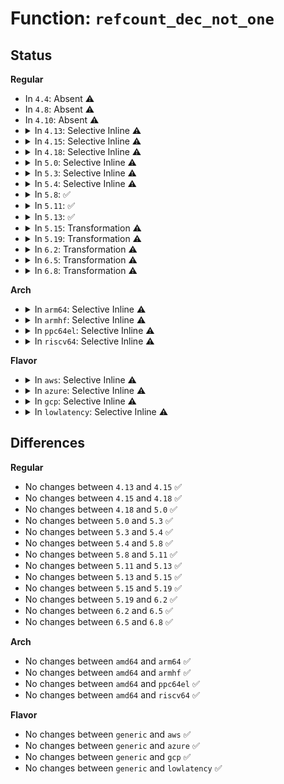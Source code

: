 # Function: <code>refcount_dec_not_one</code>

## Status
<b>Regular</b>
<ul>
<li>
In <code>4.4</code>: Absent ⚠️
</li>
<li>
In <code>4.8</code>: Absent ⚠️
</li>
<li>
In <code>4.10</code>: Absent ⚠️
</li>
<li>
<details>
<summary>In <code>4.13</code>: Selective Inline ⚠️</summary>

```c
bool refcount_dec_not_one(refcount_t *r);
```

**Collision:** Unique Global

**Inline:** Selective

**Transformation:** False

**Instances:**

```
In lib/refcount.c (ffffffff8146c4e0)
Location: lib/refcount.c:267
Inline: True
Direct callers:
  - kernel/cgroup/cgroup.c:cgroup_free
  - kernel/cgroup/cgroup.c:cgroup_migrate_prepare_dst
  - kernel/cgroup/cgroup.c:cgroup_migrate_prepare_dst
  - kernel/cgroup/cgroup.c:cgroup_migrate_prepare_dst
  - kernel/cgroup/namespace.c:copy_cgroup_ns
  - kernel/cgroup/namespace.c:free_cgroup_ns
```
**Symbols:**

```
ffffffff8146c4e0-ffffffff8146c52b: refcount_dec_not_one (STB_GLOBAL)
```
</details>
</li>
<li>
<details>
<summary>In <code>4.15</code>: Selective Inline ⚠️</summary>

```c
bool refcount_dec_not_one(refcount_t *r);
```

**Collision:** Unique Global

**Inline:** Selective

**Transformation:** False

**Instances:**

```
In lib/refcount.c (ffffffff814987e0)
Location: lib/refcount.c:268
Inline: True
Direct callers:
  - kernel/cgroup/cgroup.c:cgroup_free
  - kernel/cgroup/cgroup.c:css_task_iter_end
  - kernel/cgroup/cgroup.c:cgroup_migrate_prepare_dst
  - kernel/cgroup/cgroup.c:cgroup_migrate_prepare_dst
  - kernel/cgroup/cgroup.c:cgroup_migrate_prepare_dst
  - kernel/cgroup/cgroup.c:find_css_set
  - kernel/cgroup/namespace.c:copy_cgroup_ns
  - kernel/cgroup/namespace.c:free_cgroup_ns
```
**Symbols:**

```
ffffffff814987e0-ffffffff8149883b: refcount_dec_not_one (STB_GLOBAL)
```
</details>
</li>
<li>
<details>
<summary>In <code>4.18</code>: Selective Inline ⚠️</summary>

```c
bool refcount_dec_not_one(refcount_t *r);
```

**Collision:** Unique Global

**Inline:** Selective

**Transformation:** False

**Instances:**

```
In lib/refcount.c (ffffffff814cd9d0)
Location: lib/refcount.c:268
Inline: True
Direct callers:
  - kernel/cgroup/cgroup.c:cgroup_free
  - kernel/cgroup/cgroup.c:css_task_iter_end
  - kernel/cgroup/cgroup.c:cgroup_migrate_prepare_dst
  - kernel/cgroup/cgroup.c:cgroup_migrate_prepare_dst
  - kernel/cgroup/cgroup.c:cgroup_migrate_prepare_dst
  - kernel/cgroup/cgroup.c:find_css_set
  - kernel/cgroup/namespace.c:copy_cgroup_ns
  - kernel/cgroup/namespace.c:free_cgroup_ns
```
**Symbols:**

```
ffffffff814cd9d0-ffffffff814cda2b: refcount_dec_not_one (STB_GLOBAL)
```
</details>
</li>
<li>
<details>
<summary>In <code>5.0</code>: Selective Inline ⚠️</summary>

```c
bool refcount_dec_not_one(refcount_t *r);
```

**Collision:** Unique Global

**Inline:** Selective

**Transformation:** False

**Instances:**

```
In lib/refcount.c (ffffffff814e22a0)
Location: lib/refcount.c:267
Inline: True
Direct callers:
  - kernel/cgroup/cgroup.c:cgroup_free
  - kernel/cgroup/cgroup.c:css_task_iter_end
  - kernel/cgroup/cgroup.c:cgroup_migrate_prepare_dst
  - kernel/cgroup/cgroup.c:cgroup_migrate_prepare_dst
  - kernel/cgroup/cgroup.c:cgroup_migrate_prepare_dst
  - kernel/cgroup/cgroup.c:find_css_set
  - kernel/cgroup/namespace.c:copy_cgroup_ns
  - kernel/cgroup/namespace.c:free_cgroup_ns
```
**Symbols:**

```
ffffffff814e22a0-ffffffff814e22fb: refcount_dec_not_one (STB_GLOBAL)
```
</details>
</li>
<li>
<details>
<summary>In <code>5.3</code>: Selective Inline ⚠️</summary>

```c
bool refcount_dec_not_one(refcount_t *r);
```

**Collision:** Unique Global

**Inline:** Selective

**Transformation:** False

**Instances:**

```
In lib/refcount.c (ffffffff8150e130)
Location: lib/refcount.c:275
Inline: True
Direct callers:
  - kernel/cgroup/cgroup.c:cgroup_free
  - kernel/cgroup/cgroup.c:css_task_iter_end
  - kernel/cgroup/cgroup.c:cgroup_migrate_prepare_dst
  - kernel/cgroup/cgroup.c:cgroup_migrate_prepare_dst
  - kernel/cgroup/cgroup.c:cgroup_migrate_prepare_dst
  - kernel/cgroup/cgroup.c:find_css_set
  - kernel/cgroup/namespace.c:copy_cgroup_ns
  - kernel/cgroup/namespace.c:free_cgroup_ns
  - drivers/base/core.c:__device_link_free_srcu
  - drivers/base/power/runtime.c:pm_runtime_put_suppliers
  - drivers/base/power/runtime.c:pm_runtime_clean_up_links
  - drivers/base/power/runtime.c:rpm_put_suppliers
```
**Symbols:**

```
ffffffff8150e130-ffffffff8150e18c: refcount_dec_not_one (STB_GLOBAL)
```
</details>
</li>
<li>
<details>
<summary>In <code>5.4</code>: Selective Inline ⚠️</summary>

```c
bool refcount_dec_not_one(refcount_t *r);
```

**Collision:** Unique Global

**Inline:** Selective

**Transformation:** False

**Instances:**

```
In lib/refcount.c (ffffffff8152bf80)
Location: lib/refcount.c:275
Inline: True
Direct callers:
  - kernel/cgroup/cgroup.c:cgroup_free
  - kernel/cgroup/cgroup.c:css_task_iter_end
  - kernel/cgroup/cgroup.c:cgroup_migrate_prepare_dst
  - kernel/cgroup/cgroup.c:cgroup_migrate_prepare_dst
  - kernel/cgroup/cgroup.c:cgroup_migrate_prepare_dst
  - kernel/cgroup/cgroup.c:find_css_set
  - kernel/cgroup/namespace.c:copy_cgroup_ns
  - kernel/cgroup/namespace.c:free_cgroup_ns
  - drivers/base/core.c:__device_link_free_srcu
  - drivers/base/power/runtime.c:pm_runtime_put_suppliers
  - drivers/base/power/runtime.c:pm_runtime_clean_up_links
  - drivers/base/power/runtime.c:rpm_put_suppliers
```
**Symbols:**

```
ffffffff8152bf80-ffffffff8152bfdc: refcount_dec_not_one (STB_GLOBAL)
```
</details>
</li>
<li>
<details>
<summary>In <code>5.8</code>: ✅</summary>

```c
bool refcount_dec_not_one(refcount_t *r);
```

**Collision:** Unique Global

**Inline:** No

**Transformation:** False

**Instances:**

```
In lib/refcount.c (ffffffff8158f860)
Location: lib/refcount.c:74
Inline: False
Direct callers:
  - kernel/cgroup/cgroup.c:cgroup_free
  - kernel/cgroup/cgroup.c:cgroup_post_fork
  - kernel/cgroup/cgroup.c:cgroup_post_fork
  - kernel/cgroup/cgroup.c:cgroup_css_set_fork
  - kernel/cgroup/cgroup.c:cgroup_css_set_fork
  - kernel/cgroup/cgroup.c:cgroup_css_set_fork
  - kernel/cgroup/cgroup.c:css_task_iter_end
  - kernel/cgroup/cgroup.c:cgroup_migrate_prepare_dst
  - kernel/cgroup/cgroup.c:cgroup_migrate_prepare_dst
  - kernel/cgroup/cgroup.c:cgroup_migrate_prepare_dst
  - kernel/cgroup/cgroup.c:find_css_set
  - kernel/cgroup/namespace.c:copy_cgroup_ns
  - kernel/cgroup/namespace.c:free_cgroup_ns
  - drivers/base/core.c:__device_link_free_srcu
  - drivers/base/power/runtime.c:pm_runtime_put_suppliers
  - drivers/base/power/runtime.c:pm_runtime_clean_up_links
  - drivers/base/power/runtime.c:rpm_put_suppliers
```
**Symbols:**

```
ffffffff8158f860-ffffffff8158f8ad: refcount_dec_not_one (STB_GLOBAL)
```
</details>
</li>
<li>
<details>
<summary>In <code>5.11</code>: ✅</summary>

```c
bool refcount_dec_not_one(refcount_t *r);
```

**Collision:** Unique Global

**Inline:** No

**Transformation:** False

**Instances:**

```
In lib/refcount.c (ffffffff815ac390)
Location: lib/refcount.c:74
Inline: False
Direct callers:
  - kernel/cgroup/cgroup.c:cgroup_free
  - kernel/cgroup/cgroup.c:cgroup_post_fork
  - kernel/cgroup/cgroup.c:cgroup_post_fork
  - kernel/cgroup/cgroup.c:cgroup_css_set_fork
  - kernel/cgroup/cgroup.c:cgroup_css_set_fork
  - kernel/cgroup/cgroup.c:cgroup_css_set_fork
  - kernel/cgroup/cgroup.c:css_task_iter_end
  - kernel/cgroup/cgroup.c:cgroup_migrate_prepare_dst
  - kernel/cgroup/cgroup.c:cgroup_migrate_prepare_dst
  - kernel/cgroup/cgroup.c:cgroup_migrate_prepare_dst
  - kernel/cgroup/cgroup.c:find_css_set
  - kernel/cgroup/namespace.c:copy_cgroup_ns
  - kernel/cgroup/namespace.c:free_cgroup_ns
  - drivers/acpi/thermal.c:acpi_thermal_check_fn
  - drivers/base/core.c:__device_link_free_srcu
  - drivers/base/power/runtime.c:pm_runtime_drop_link
  - drivers/base/power/runtime.c:pm_runtime_put_suppliers
  - drivers/base/power/runtime.c:__rpm_put_suppliers
  - drivers/base/power/runtime.c:__rpm_put_suppliers
```
**Symbols:**

```
ffffffff815ac390-ffffffff815ac3dd: refcount_dec_not_one (STB_GLOBAL)
```
</details>
</li>
<li>
<details>
<summary>In <code>5.13</code>: ✅</summary>

```c
bool refcount_dec_not_one(refcount_t *r);
```

**Collision:** Unique Global

**Inline:** No

**Transformation:** False

**Instances:**

```
In lib/refcount.c (ffffffff815b7060)
Location: lib/refcount.c:74
Inline: False
Direct callers:
  - kernel/cgroup/cgroup.c:cgroup_free
  - kernel/cgroup/cgroup.c:cgroup_post_fork
  - kernel/cgroup/cgroup.c:cgroup_post_fork
  - kernel/cgroup/cgroup.c:cgroup_css_set_fork
  - kernel/cgroup/cgroup.c:cgroup_css_set_fork
  - kernel/cgroup/cgroup.c:cgroup_css_set_fork
  - kernel/cgroup/cgroup.c:css_task_iter_end
  - kernel/cgroup/cgroup.c:cgroup_migrate_prepare_dst
  - kernel/cgroup/cgroup.c:cgroup_migrate_prepare_dst
  - kernel/cgroup/cgroup.c:cgroup_migrate_prepare_dst
  - kernel/cgroup/cgroup.c:find_css_set
  - kernel/cgroup/namespace.c:copy_cgroup_ns
  - kernel/cgroup/namespace.c:free_cgroup_ns
  - drivers/acpi/thermal.c:acpi_thermal_check_fn
  - drivers/base/core.c:device_link_release_fn
  - drivers/base/power/runtime.c:pm_runtime_drop_link
  - drivers/base/power/runtime.c:pm_runtime_put_suppliers
  - drivers/base/power/runtime.c:__rpm_put_suppliers
  - drivers/base/power/runtime.c:__rpm_put_suppliers
```
**Symbols:**

```
ffffffff815b7060-ffffffff815b70ad: refcount_dec_not_one (STB_GLOBAL)
```
</details>
</li>
<li>
<details>
<summary>In <code>5.15</code>: Transformation ⚠️</summary>

```c
bool refcount_dec_not_one(refcount_t *r);
```

**Collision:** Unique Global

**Inline:** No

**Transformation:** True

**Instances:**

```
In lib/refcount.c (0)
Location: lib/refcount.c:74
Inline: False
Direct callers:
  - kernel/cgroup/cgroup.c:cgroup_free
  - kernel/cgroup/cgroup.c:cgroup_post_fork
  - kernel/cgroup/cgroup.c:cgroup_post_fork
  - kernel/cgroup/cgroup.c:cgroup_css_set_fork
  - kernel/cgroup/cgroup.c:cgroup_css_set_fork
  - kernel/cgroup/cgroup.c:cgroup_css_set_fork
  - kernel/cgroup/cgroup.c:css_task_iter_end
  - kernel/cgroup/cgroup.c:cgroup_migrate_prepare_dst
  - kernel/cgroup/cgroup.c:cgroup_migrate_prepare_dst
  - kernel/cgroup/cgroup.c:cgroup_migrate_prepare_dst
  - kernel/cgroup/cgroup.c:find_css_set
  - kernel/cgroup/namespace.c:copy_cgroup_ns
  - kernel/cgroup/namespace.c:free_cgroup_ns
  - drivers/acpi/thermal.c:acpi_thermal_check_fn
  - drivers/base/power/runtime.c:pm_runtime_put_suppliers
  - drivers/base/power/runtime.c:pm_runtime_release_supplier
  - drivers/base/power/runtime.c:pm_runtime_release_supplier
```
**Symbols:**

```
ffffffff81cdadce-ffffffff81cdade2: refcount_dec_not_one.cold (STB_LOCAL)
ffffffff8161d670-ffffffff8161d6d5: refcount_dec_not_one (STB_GLOBAL)
```
</details>
</li>
<li>
<details>
<summary>In <code>5.19</code>: Transformation ⚠️</summary>

```c
bool refcount_dec_not_one(refcount_t *r);
```

**Collision:** Unique Global

**Inline:** No

**Transformation:** True

**Instances:**

```
In lib/refcount.c (0)
Location: lib/refcount.c:74
Inline: False
Direct callers:
  - kernel/cgroup/cgroup.c:cgroup_free
  - kernel/cgroup/cgroup.c:cgroup_post_fork
  - kernel/cgroup/cgroup.c:cgroup_post_fork
  - kernel/cgroup/cgroup.c:cgroup_css_set_fork
  - kernel/cgroup/cgroup.c:cgroup_css_set_fork
  - kernel/cgroup/cgroup.c:cgroup_css_set_fork
  - kernel/cgroup/cgroup.c:css_task_iter_end
  - kernel/cgroup/cgroup.c:cgroup_migrate_prepare_dst
  - kernel/cgroup/cgroup.c:cgroup_migrate_prepare_dst
  - kernel/cgroup/cgroup.c:cgroup_migrate_prepare_dst
  - kernel/cgroup/cgroup.c:find_css_set
  - kernel/cgroup/namespace.c:copy_cgroup_ns
  - kernel/cgroup/namespace.c:free_cgroup_ns
  - lib/refcount.c:refcount_dec_and_lock_irqsave
  - lib/refcount.c:refcount_dec_and_lock
  - lib/refcount.c:refcount_dec_and_mutex_lock
  - drivers/acpi/thermal.c:acpi_thermal_check_fn
  - drivers/base/power/runtime.c:__rpm_put_suppliers
```
**Symbols:**

```
ffffffff81e9368a-ffffffff81e9369e: refcount_dec_not_one.cold (STB_LOCAL)
ffffffff816eb160-ffffffff816eb1de: refcount_dec_not_one (STB_GLOBAL)
```
</details>
</li>
<li>
<details>
<summary>In <code>6.2</code>: Transformation ⚠️</summary>

```c
bool refcount_dec_not_one(refcount_t *r);
```

**Collision:** Unique Global

**Inline:** No

**Transformation:** True

**Instances:**

```
In lib/refcount.c (0)
Location: lib/refcount.c:74
Inline: False
Direct callers:
  - kernel/cgroup/cgroup.c:cgroup_free
  - kernel/cgroup/cgroup.c:cgroup_post_fork
  - kernel/cgroup/cgroup.c:cgroup_post_fork
  - kernel/cgroup/cgroup.c:cgroup_css_set_fork
  - kernel/cgroup/cgroup.c:cgroup_css_set_fork
  - kernel/cgroup/cgroup.c:cgroup_css_set_fork
  - kernel/cgroup/cgroup.c:css_task_iter_end
  - kernel/cgroup/cgroup.c:cgroup_migrate_prepare_dst
  - kernel/cgroup/cgroup.c:cgroup_migrate_prepare_dst
  - kernel/cgroup/cgroup.c:cgroup_migrate_prepare_dst
  - kernel/cgroup/cgroup.c:find_css_set
  - kernel/cgroup/namespace.c:copy_cgroup_ns
  - kernel/cgroup/namespace.c:free_cgroup_ns
  - lib/refcount.c:refcount_dec_and_lock_irqsave
  - lib/refcount.c:refcount_dec_and_lock
  - lib/refcount.c:refcount_dec_and_mutex_lock
  - drivers/acpi/thermal.c:acpi_thermal_check_fn
  - drivers/base/power/runtime.c:__rpm_put_suppliers
```
**Symbols:**

```
ffffffff82078852-ffffffff82078866: refcount_dec_not_one.cold (STB_LOCAL)
ffffffff817db7e0-ffffffff817db85e: refcount_dec_not_one (STB_GLOBAL)
```
</details>
</li>
<li>
<details>
<summary>In <code>6.5</code>: Transformation ⚠️</summary>

```c
bool refcount_dec_not_one(refcount_t *r);
```

**Collision:** Unique Global

**Inline:** No

**Transformation:** True

**Instances:**

```
In lib/refcount.c (0)
Location: lib/refcount.c:74
Inline: False
Direct callers:
  - kernel/cgroup/cgroup.c:cgroup_free
  - kernel/cgroup/cgroup.c:cgroup_post_fork
  - kernel/cgroup/cgroup.c:cgroup_post_fork
  - kernel/cgroup/cgroup.c:cgroup_css_set_put_fork
  - kernel/cgroup/cgroup.c:cgroup_css_set_fork
  - kernel/cgroup/cgroup.c:cgroup_css_set_fork
  - kernel/cgroup/cgroup.c:cgroup_css_set_fork
  - kernel/cgroup/cgroup.c:css_task_iter_end
  - kernel/cgroup/cgroup.c:cgroup_migrate_prepare_dst
  - kernel/cgroup/cgroup.c:cgroup_migrate_prepare_dst
  - kernel/cgroup/cgroup.c:cgroup_migrate_prepare_dst
  - kernel/cgroup/cgroup.c:find_css_set
  - kernel/cgroup/namespace.c:copy_cgroup_ns
  - kernel/cgroup/namespace.c:free_cgroup_ns
  - lib/refcount.c:refcount_dec_and_lock_irqsave
  - lib/refcount.c:refcount_dec_and_lock
  - lib/refcount.c:refcount_dec_and_mutex_lock
  - drivers/acpi/thermal.c:acpi_thermal_check_fn
  - drivers/base/power/runtime.c:__rpm_put_suppliers
  - drivers/base/power/runtime.c:__rpm_put_suppliers
```
**Symbols:**

```
ffffffff820f8dfd-ffffffff820f8e11: refcount_dec_not_one.cold (STB_LOCAL)
ffffffff8181aa50-ffffffff8181aace: refcount_dec_not_one (STB_GLOBAL)
```
</details>
</li>
<li>
<details>
<summary>In <code>6.8</code>: Transformation ⚠️</summary>

```c
bool refcount_dec_not_one(refcount_t *r);
```

**Collision:** Unique Global

**Inline:** No

**Transformation:** True

**Instances:**

```
In lib/refcount.c (0)
Location: lib/refcount.c:74
Inline: False
Direct callers:
  - kernel/cgroup/cgroup.c:cgroup_free
  - kernel/cgroup/cgroup.c:cgroup_post_fork
  - kernel/cgroup/cgroup.c:cgroup_post_fork
  - kernel/cgroup/cgroup.c:cgroup_css_set_put_fork
  - kernel/cgroup/cgroup.c:cgroup_css_set_fork
  - kernel/cgroup/cgroup.c:cgroup_css_set_fork
  - kernel/cgroup/cgroup.c:cgroup_css_set_fork
  - kernel/cgroup/cgroup.c:css_task_iter_end
  - kernel/cgroup/cgroup.c:cgroup_migrate_prepare_dst
  - kernel/cgroup/cgroup.c:cgroup_migrate_prepare_dst
  - kernel/cgroup/cgroup.c:cgroup_migrate_prepare_dst
  - kernel/cgroup/cgroup.c:find_css_set
  - kernel/cgroup/namespace.c:copy_cgroup_ns
  - kernel/cgroup/namespace.c:free_cgroup_ns
  - lib/refcount.c:refcount_dec_and_lock_irqsave
  - lib/refcount.c:refcount_dec_and_lock
  - lib/refcount.c:refcount_dec_and_mutex_lock
  - drivers/acpi/thermal.c:acpi_thermal_check_fn
  - drivers/base/power/runtime.c:__rpm_put_suppliers
  - drivers/base/power/runtime.c:__rpm_put_suppliers
```
**Symbols:**

```
ffffffff821d691e-ffffffff821d6932: refcount_dec_not_one.cold (STB_LOCAL)
ffffffff8185fdd0-ffffffff8185fe4e: refcount_dec_not_one (STB_GLOBAL)
```
</details>
</li>
</ul>
<b>Arch</b>
<ul>
<li>
<details>
<summary>In <code>arm64</code>: Selective Inline ⚠️</summary>

```c
bool refcount_dec_not_one(refcount_t *r);
```

**Collision:** Unique Global

**Inline:** Selective

**Transformation:** False

**Instances:**

```
In lib/refcount.c (ffff8000106377b8)
Location: lib/refcount.c:275
Inline: True
Direct callers:
  - kernel/cgroup/cgroup.c:cgroup_free
  - kernel/cgroup/cgroup.c:css_task_iter_end
  - kernel/cgroup/cgroup.c:cgroup_migrate_prepare_dst
  - kernel/cgroup/cgroup.c:cgroup_migrate_prepare_dst
  - kernel/cgroup/cgroup.c:cgroup_migrate_prepare_dst
  - kernel/cgroup/namespace.c:copy_cgroup_ns
  - kernel/cgroup/namespace.c:free_cgroup_ns
  - drivers/base/core.c:__device_link_free_srcu
  - drivers/base/power/runtime.c:pm_runtime_put_suppliers
  - drivers/base/power/runtime.c:pm_runtime_clean_up_links
  - drivers/base/power/runtime.c:rpm_put_suppliers
```
**Symbols:**

```
ffff8000106377b8-ffff800010637868: refcount_dec_not_one (STB_GLOBAL)
```
</details>
</li>
<li>
<details>
<summary>In <code>armhf</code>: Selective Inline ⚠️</summary>

```c
bool refcount_dec_not_one(refcount_t *r);
```

**Collision:** Unique Global

**Inline:** Selective

**Transformation:** False

**Instances:**

```
In lib/refcount.c (c07dd798)
Location: lib/refcount.c:275
Inline: True
Direct callers:
  - kernel/cgroup/cgroup.c:cgroup_free
  - kernel/cgroup/cgroup.c:css_task_iter_end
  - kernel/cgroup/cgroup.c:cgroup_migrate_prepare_dst
  - kernel/cgroup/cgroup.c:cgroup_migrate_prepare_dst
  - kernel/cgroup/cgroup.c:cgroup_migrate_prepare_dst
  - kernel/cgroup/cgroup.c:find_css_set
  - kernel/cgroup/namespace.c:copy_cgroup_ns
  - kernel/cgroup/namespace.c:free_cgroup_ns
  - drivers/base/core.c:__device_link_free_srcu
  - drivers/base/power/runtime.c:pm_runtime_put_suppliers
  - drivers/base/power/runtime.c:pm_runtime_clean_up_links
  - drivers/base/power/runtime.c:rpm_put_suppliers
```
**Symbols:**

```
c07dd798-c07dd850: refcount_dec_not_one (STB_GLOBAL)
```
</details>
</li>
<li>
<details>
<summary>In <code>ppc64el</code>: Selective Inline ⚠️</summary>

```c
bool refcount_dec_not_one(refcount_t *r);
```

**Collision:** Unique Global

**Inline:** Selective

**Transformation:** False

**Instances:**

```
In lib/refcount.c (c0000000007ddc30)
Location: lib/refcount.c:275
Inline: True
Direct callers:
  - kernel/cgroup/cgroup.c:cgroup_free
  - kernel/cgroup/cgroup.c:css_task_iter_end
  - kernel/cgroup/cgroup.c:cgroup_migrate_prepare_dst
  - kernel/cgroup/cgroup.c:cgroup_migrate_prepare_dst
  - kernel/cgroup/cgroup.c:cgroup_migrate_prepare_dst
  - kernel/cgroup/cgroup.c:find_css_set
  - kernel/cgroup/namespace.c:copy_cgroup_ns
  - kernel/cgroup/namespace.c:free_cgroup_ns
  - drivers/base/core.c:__device_link_free_srcu
  - drivers/base/power/runtime.c:pm_runtime_put_suppliers
  - drivers/base/power/runtime.c:pm_runtime_clean_up_links
  - drivers/base/power/runtime.c:rpm_put_suppliers
```
**Symbols:**

```
c0000000007ddc30-c0000000007ddd18: refcount_dec_not_one (STB_GLOBAL)
```
</details>
</li>
<li>
<details>
<summary>In <code>riscv64</code>: Selective Inline ⚠️</summary>

```c
bool refcount_dec_not_one(refcount_t *r);
```

**Collision:** Unique Global

**Inline:** Selective

**Transformation:** False

**Instances:**

```
In lib/refcount.c (ffffffe000464c6a)
Location: lib/refcount.c:275
Inline: True
Direct callers:
  - kernel/cgroup/cgroup.c:cgroup_free
  - kernel/cgroup/cgroup.c:css_task_iter_end
  - kernel/cgroup/cgroup.c:cgroup_migrate_prepare_dst
  - kernel/cgroup/cgroup.c:cgroup_migrate_prepare_dst
  - kernel/cgroup/cgroup.c:cgroup_migrate_prepare_dst
  - kernel/cgroup/cgroup.c:find_css_set
  - kernel/cgroup/namespace.c:copy_cgroup_ns
  - kernel/cgroup/namespace.c:free_cgroup_ns
  - drivers/base/core.c:__device_link_free_srcu
  - drivers/base/power/runtime.c:pm_runtime_put_suppliers
  - drivers/base/power/runtime.c:pm_runtime_clean_up_links
  - drivers/base/power/runtime.c:rpm_put_suppliers
```
**Symbols:**

```
ffffffe000464c6a-ffffffe000464cf0: refcount_dec_not_one (STB_GLOBAL)
```
</details>
</li>
</ul>
<b>Flavor</b>
<ul>
<li>
<details>
<summary>In <code>aws</code>: Selective Inline ⚠️</summary>

```c
bool refcount_dec_not_one(refcount_t *r);
```

**Collision:** Unique Global

**Inline:** Selective

**Transformation:** False

**Instances:**

```
In lib/refcount.c (ffffffff81524560)
Location: lib/refcount.c:275
Inline: True
Direct callers:
  - kernel/cgroup/cgroup.c:cgroup_free
  - kernel/cgroup/cgroup.c:css_task_iter_end
  - kernel/cgroup/cgroup.c:cgroup_migrate_prepare_dst
  - kernel/cgroup/cgroup.c:cgroup_migrate_prepare_dst
  - kernel/cgroup/cgroup.c:cgroup_migrate_prepare_dst
  - kernel/cgroup/cgroup.c:find_css_set
  - kernel/cgroup/namespace.c:copy_cgroup_ns
  - kernel/cgroup/namespace.c:free_cgroup_ns
  - drivers/base/core.c:__device_link_free_srcu
  - drivers/base/power/runtime.c:pm_runtime_put_suppliers
  - drivers/base/power/runtime.c:pm_runtime_clean_up_links
  - drivers/base/power/runtime.c:rpm_put_suppliers
```
**Symbols:**

```
ffffffff81524560-ffffffff815245bc: refcount_dec_not_one (STB_GLOBAL)
```
</details>
</li>
<li>
<details>
<summary>In <code>azure</code>: Selective Inline ⚠️</summary>

```c
bool refcount_dec_not_one(refcount_t *r);
```

**Collision:** Unique Global

**Inline:** Selective

**Transformation:** False

**Instances:**

```
In lib/refcount.c (ffffffff81514840)
Location: lib/refcount.c:275
Inline: True
Direct callers:
  - kernel/cgroup/cgroup.c:cgroup_free
  - kernel/cgroup/cgroup.c:css_task_iter_end
  - kernel/cgroup/cgroup.c:cgroup_migrate_prepare_dst
  - kernel/cgroup/cgroup.c:cgroup_migrate_prepare_dst
  - kernel/cgroup/cgroup.c:cgroup_migrate_prepare_dst
  - kernel/cgroup/cgroup.c:find_css_set
  - kernel/cgroup/namespace.c:copy_cgroup_ns
  - kernel/cgroup/namespace.c:free_cgroup_ns
  - drivers/base/core.c:__device_link_free_srcu
  - drivers/base/power/runtime.c:pm_runtime_put_suppliers
  - drivers/base/power/runtime.c:pm_runtime_clean_up_links
  - drivers/base/power/runtime.c:rpm_put_suppliers
```
**Symbols:**

```
ffffffff81514840-ffffffff8151489c: refcount_dec_not_one (STB_GLOBAL)
```
</details>
</li>
<li>
<details>
<summary>In <code>gcp</code>: Selective Inline ⚠️</summary>

```c
bool refcount_dec_not_one(refcount_t *r);
```

**Collision:** Unique Global

**Inline:** Selective

**Transformation:** False

**Instances:**

```
In lib/refcount.c (ffffffff815205f0)
Location: lib/refcount.c:275
Inline: True
Direct callers:
  - kernel/cgroup/cgroup.c:cgroup_free
  - kernel/cgroup/cgroup.c:css_task_iter_end
  - kernel/cgroup/cgroup.c:cgroup_migrate_prepare_dst
  - kernel/cgroup/cgroup.c:cgroup_migrate_prepare_dst
  - kernel/cgroup/cgroup.c:cgroup_migrate_prepare_dst
  - kernel/cgroup/cgroup.c:find_css_set
  - kernel/cgroup/namespace.c:copy_cgroup_ns
  - kernel/cgroup/namespace.c:free_cgroup_ns
  - drivers/base/core.c:__device_link_free_srcu
  - drivers/base/power/runtime.c:pm_runtime_put_suppliers
  - drivers/base/power/runtime.c:pm_runtime_clean_up_links
  - drivers/base/power/runtime.c:rpm_put_suppliers
```
**Symbols:**

```
ffffffff815205f0-ffffffff8152064c: refcount_dec_not_one (STB_GLOBAL)
```
</details>
</li>
<li>
<details>
<summary>In <code>lowlatency</code>: Selective Inline ⚠️</summary>

```c
bool refcount_dec_not_one(refcount_t *r);
```

**Collision:** Unique Global

**Inline:** Selective

**Transformation:** False

**Instances:**

```
In lib/refcount.c (ffffffff81539f70)
Location: lib/refcount.c:275
Inline: True
Direct callers:
  - kernel/cgroup/cgroup.c:cgroup_free
  - kernel/cgroup/cgroup.c:css_task_iter_end
  - kernel/cgroup/cgroup.c:cgroup_migrate_prepare_dst
  - kernel/cgroup/cgroup.c:cgroup_migrate_prepare_dst
  - kernel/cgroup/cgroup.c:cgroup_migrate_prepare_dst
  - kernel/cgroup/cgroup.c:find_css_set
  - kernel/cgroup/namespace.c:copy_cgroup_ns
  - kernel/cgroup/namespace.c:free_cgroup_ns
  - drivers/base/core.c:__device_link_free_srcu
  - drivers/base/power/runtime.c:pm_runtime_put_suppliers
  - drivers/base/power/runtime.c:pm_runtime_clean_up_links
  - drivers/base/power/runtime.c:rpm_put_suppliers
```
**Symbols:**

```
ffffffff81539f70-ffffffff81539fcc: refcount_dec_not_one (STB_GLOBAL)
```
</details>
</li>
</ul>

## Differences
<b>Regular</b>
<ul>
<li>
No changes between <code>4.13</code> and <code>4.15</code> ✅
</li>
<li>
No changes between <code>4.15</code> and <code>4.18</code> ✅
</li>
<li>
No changes between <code>4.18</code> and <code>5.0</code> ✅
</li>
<li>
No changes between <code>5.0</code> and <code>5.3</code> ✅
</li>
<li>
No changes between <code>5.3</code> and <code>5.4</code> ✅
</li>
<li>
No changes between <code>5.4</code> and <code>5.8</code> ✅
</li>
<li>
No changes between <code>5.8</code> and <code>5.11</code> ✅
</li>
<li>
No changes between <code>5.11</code> and <code>5.13</code> ✅
</li>
<li>
No changes between <code>5.13</code> and <code>5.15</code> ✅
</li>
<li>
No changes between <code>5.15</code> and <code>5.19</code> ✅
</li>
<li>
No changes between <code>5.19</code> and <code>6.2</code> ✅
</li>
<li>
No changes between <code>6.2</code> and <code>6.5</code> ✅
</li>
<li>
No changes between <code>6.5</code> and <code>6.8</code> ✅
</li>
</ul>
<b>Arch</b>
<ul>
<li>
No changes between <code>amd64</code> and <code>arm64</code> ✅
</li>
<li>
No changes between <code>amd64</code> and <code>armhf</code> ✅
</li>
<li>
No changes between <code>amd64</code> and <code>ppc64el</code> ✅
</li>
<li>
No changes between <code>amd64</code> and <code>riscv64</code> ✅
</li>
</ul>
<b>Flavor</b>
<ul>
<li>
No changes between <code>generic</code> and <code>aws</code> ✅
</li>
<li>
No changes between <code>generic</code> and <code>azure</code> ✅
</li>
<li>
No changes between <code>generic</code> and <code>gcp</code> ✅
</li>
<li>
No changes between <code>generic</code> and <code>lowlatency</code> ✅
</li>
</ul>
